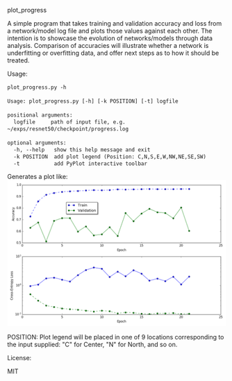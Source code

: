 plot_progress

A simple program that takes training and validation accuracy and loss from a network/model log file and plots those values against each other. The intention is to showcase the evolution of networks/models through data analysis. Comparison of accuracies will illustrate whether a network is underfitting or overfitting data, and offer next steps as to how it should be treated.

Usage:

```
plot_progress.py -h

Usage: plot_progress.py [-h] [-k POSITION] [-t] logfile

positional arguments:
  logfile     path of input file, e.g. ~/exps/resnet50/checkpoint/progress.log

optional arguments:
  -h, --help   show this help message and exit
  -k POSITION  add plot legend (Position: C,N,S,E,W,NW,NE,SE,SW)
  -t           add PyPlot interactive toolbar
```

Generates a plot like:
![Example Figure](plot_progress_fig.png)

POSITION: Plot legend will be placed in one of 9 locations corresponding to the input supplied: "C" for Center, "N" for North, and so on.

License:

MIT

 



 
